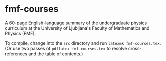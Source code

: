 # fmf-courses
A 60-page English-language summary of the undergraduate physics curriculum 
at the University of Ljubljana's Faculty of Mathematics and Physics (FMF).

To compile, change into the `src` directory and run `latexmk fmf-courses.tex`.
(Or use two passes of `pdflatex fmf-courses.tex` to resolve cross-references
and the table of contents.)
